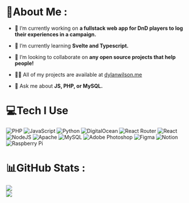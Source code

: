 # 💫About Me :
- 🔭 I’m currently working on **a fullstack web app for DnD players to log their experiences in a campaign.**

- 🌱 I’m currently learning **Svelte and Typescript.**

- 👯 I’m looking to collaborate on **any open source projects that help people!**

- 👨‍💻 All of my projects are available at [dylanwilson.me](https://dylanwilson.me/)

- 💬 Ask me about **JS, PHP, or MySQL.**

# 💻Tech I Use
![PHP](https://img.shields.io/badge/php-%23777BB4.svg?style=for-the-badge&logo=php&logoColor=white) ![JavaScript](https://img.shields.io/badge/javascript-%23323330.svg?style=for-the-badge&logo=javascript&logoColor=%23F7DF1E) ![Python](https://img.shields.io/badge/python-3670A0?style=for-the-badge&logo=python&logoColor=ffdd54) ![DigitalOcean](https://img.shields.io/badge/DigitalOcean-%230167ff.svg?style=for-the-badge&logo=digitalOcean&logoColor=white) ![React Router](https://img.shields.io/badge/React_Router-CA4245?style=for-the-badge&logo=react-router&logoColor=white) ![React](https://img.shields.io/badge/react-%2320232a.svg?style=for-the-badge&logo=react&logoColor=%2361DAFB) ![NodeJS](https://img.shields.io/badge/node.js-6DA55F?style=for-the-badge&logo=node.js&logoColor=white) ![Apache](https://img.shields.io/badge/apache-%23D42029.svg?style=for-the-badge&logo=apache&logoColor=white) ![MySQL](https://img.shields.io/badge/mysql-%2300f.svg?style=for-the-badge&logo=mysql&logoColor=white) ![Adobe Photoshop](https://img.shields.io/badge/adobephotoshop-%2331A8FF.svg?style=for-the-badge&logo=adobephotoshop&logoColor=white) 	![Figma](https://img.shields.io/badge/figma-%23F24E1E.svg?style=for-the-badge&logo=figma&logoColor=white) ![Notion](https://img.shields.io/badge/Notion-%23000000.svg?style=for-the-badge&logo=notion&logoColor=white) ![Raspberry Pi](https://img.shields.io/badge/-RaspberryPi-C51A4A?style=for-the-badge&logo=Raspberry-Pi)

# 📊GitHub Stats :
![](https://github-readme-stats.vercel.app/api?username=dylan-wilson-cs&theme=blueberry&hide_border=false&include_all_commits=false&count_private=false)<br/>
![](https://github-readme-streak-stats.herokuapp.com/?user=dylan-wilson-cs&theme=blueberry&hide_border=false)<br/>


